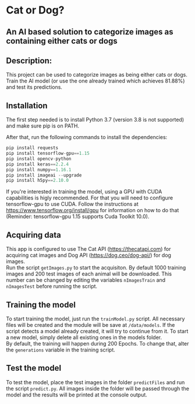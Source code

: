 # Cat or Dog?
## An AI based solution to categorize images as containing either cats or dogs

## Description:
This project can be used to categorize images as being either cats or dogs. Train the AI model (or use the one already trained which achieves 81.88%) and test its predictions.

## Installation
The first step needed is to install Python 3.7 (version 3.8 is not supported) and make sure pip is on PATH.  

After that, run the following commands to install the dependencies:
```python
pip install requests
pip install tensorflow-gpu==1.15
pip install opencv-python
pip install keras==2.2.4
pip install numpy==1.16.1
pip install imageai --upgrade
pip install h5py==2.10.0
```

If you're interested in training the model, using a GPU with CUDA capabilities is higly recommended. For that you will need to configure tensorflow-gpu to use CUDA. Follow the instructions at https://www.tensorflow.org/install/gpu for information on how to do that (Reminder: tensorflow-gpu 1.15 supports Cuda Toolkit 10.0).

## Acquiring data
This app is configured to use The Cat API (https://thecatapi.com) for acquiring cat images and Dog API (https://dog.ceo/dog-api/) for dog images.  
Run the script `getImages.py` to start the acquisiton. By default 1000 training images and 200 test images of each animal will be downloaded. This number can be changed by editing the variables `nImagesTrain` and `nImagesTest` before running the script.

## Training the model
To start training the model, just run the `trainModel.py` script. All necessary files will be created and the module will be save at `/data/models`. If the script detects a model already created, it will try to continue from it. To start a new model, simply delete all existing ones in the models folder.  
By default, the training will happen during 200 Epochs. To change that, alter the `generations` variable in the training script.

## Test the model
To test the model, place the test images in the folder `predictFiles` and run the script `predict.py`. All images inside the folder will be passed through the model and the results will be printed at the console output.
